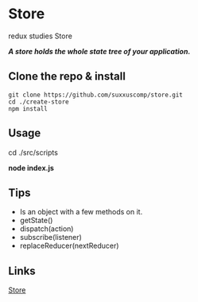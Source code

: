# Store
redux studies Store

***A store holds the whole state tree of your application.***

## Clone the repo & install
```
git clone https://github.com/suxxuscomp/store.git
cd ./create-store
npm install
```
## Usage
cd ./src/scripts

**node index.js**

## Tips
* Is an object with a few methods on it.
* getState()
* dispatch(action)
* subscribe(listener)
* replaceReducer(nextReducer)

## Links
[Store](http://redux.js.org/docs/api/Store.html)
